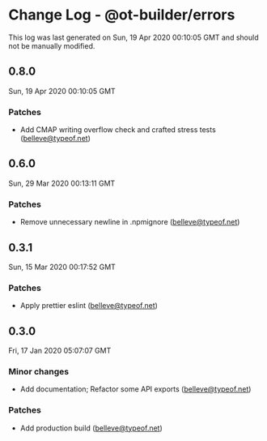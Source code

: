 # Change Log - @ot-builder/errors

This log was last generated on Sun, 19 Apr 2020 00:10:05 GMT and should not be manually modified.

<!-- Start content -->

## 0.8.0

Sun, 19 Apr 2020 00:10:05 GMT

### Patches

- Add CMAP writing overflow check and crafted stress tests (belleve@typeof.net)

## 0.6.0
Sun, 29 Mar 2020 00:13:11 GMT

### Patches

- Remove unnecessary newline in .npmignore (belleve@typeof.net)
## 0.3.1
Sun, 15 Mar 2020 00:17:52 GMT

### Patches

- Apply prettier eslint (belleve@typeof.net)
## 0.3.0
Fri, 17 Jan 2020 05:07:07 GMT

### Minor changes

- Add documentation; Refactor some API exports (belleve@typeof.net)
### Patches

- Add production build (belleve@typeof.net)
